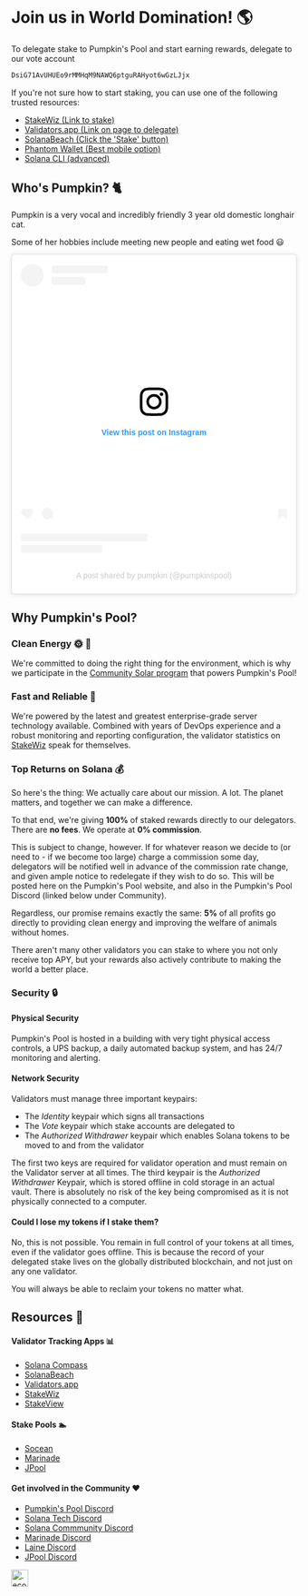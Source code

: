 

# Join us in World Domination! 🌎
To delegate stake to Pumpkin's Pool and start earning rewards, delegate to our vote account 
```bash
DsiG71AvUHUEo9rMMHqM9NAWQ6ptguRAHyot6wGzLJjx
```

If you're not sure how to start staking, you can use one of the following trusted resources:
- [StakeWiz (Link to stake)](https://stakewiz.com/validator/DsiG71AvUHUEo9rMMHqM9NAWQ6ptguRAHyot6wGzLJjx)
- [Validators.app (Link on page to delegate)](https://www.validators.app/validators/PUmpKiNnSVAZ3w4KaFX6jKSjXUNHFShGkXbERo54xjb?locale=en&network=mainnet&order=&refresh=)
- [SolanaBeach (Click the 'Stake' button)](https://solanabeach.io/validator/DsiG71AvUHUEo9rMMHqM9NAWQ6ptguRAHyot6wGzLJjx)
- [Phantom Wallet (Best mobile option)](https://phantom.app/blog/solana-staking-in-just-3-clicks)
- [Solana CLI (advanced)](https://docs.solana.com/cli/delegate-stake)

## Who's Pumpkin? 🐈
Pumpkin is a very vocal and incredibly friendly 3 year old domestic longhair cat.

Some of her hobbies include meeting new people and eating wet food 😃

<blockquote class="instagram-media" data-instgrm-captioned data-instgrm-permalink="https://www.instagram.com/reel/ChRId23D4Aq/?utm_source=ig_embed&amp;utm_campaign=loading" data-instgrm-version="14" style=" background:#FFF; border:0; border-radius:3px; box-shadow:0 0 1px 0 rgba(0,0,0,0.5),0 1px 10px 0 rgba(0,0,0,0.15); margin: 1px; max-width:540px; min-width:326px; padding:0; width:99.375%; width:-webkit-calc(100% - 2px); width:calc(100% - 2px);"><div style="padding:16px;"> <a href="https://www.instagram.com/reel/ChRId23D4Aq/?utm_source=ig_embed&amp;utm_campaign=loading" style=" background:#FFFFFF; line-height:0; padding:0 0; text-align:center; text-decoration:none; width:100%;" target="_blank"> <div style=" display: flex; flex-direction: row; align-items: center;"> <div style="background-color: #F4F4F4; border-radius: 50%; flex-grow: 0; height: 40px; margin-right: 14px; width: 40px;"></div> <div style="display: flex; flex-direction: column; flex-grow: 1; justify-content: center;"> <div style=" background-color: #F4F4F4; border-radius: 4px; flex-grow: 0; height: 14px; margin-bottom: 6px; width: 100px;"></div> <div style=" background-color: #F4F4F4; border-radius: 4px; flex-grow: 0; height: 14px; width: 60px;"></div></div></div><div style="padding: 19% 0;"></div> <div style="display:block; height:50px; margin:0 auto 12px; width:50px;"><svg width="50px" height="50px" viewBox="0 0 60 60" version="1.1" xmlns="https://www.w3.org/2000/svg" xmlns:xlink="https://www.w3.org/1999/xlink"><g stroke="none" stroke-width="1" fill="none" fill-rule="evenodd"><g transform="translate(-511.000000, -20.000000)" fill="#000000"><g><path d="M556.869,30.41 C554.814,30.41 553.148,32.076 553.148,34.131 C553.148,36.186 554.814,37.852 556.869,37.852 C558.924,37.852 560.59,36.186 560.59,34.131 C560.59,32.076 558.924,30.41 556.869,30.41 M541,60.657 C535.114,60.657 530.342,55.887 530.342,50 C530.342,44.114 535.114,39.342 541,39.342 C546.887,39.342 551.658,44.114 551.658,50 C551.658,55.887 546.887,60.657 541,60.657 M541,33.886 C532.1,33.886 524.886,41.1 524.886,50 C524.886,58.899 532.1,66.113 541,66.113 C549.9,66.113 557.115,58.899 557.115,50 C557.115,41.1 549.9,33.886 541,33.886 M565.378,62.101 C565.244,65.022 564.756,66.606 564.346,67.663 C563.803,69.06 563.154,70.057 562.106,71.106 C561.058,72.155 560.06,72.803 558.662,73.347 C557.607,73.757 556.021,74.244 553.102,74.378 C549.944,74.521 548.997,74.552 541,74.552 C533.003,74.552 532.056,74.521 528.898,74.378 C525.979,74.244 524.393,73.757 523.338,73.347 C521.94,72.803 520.942,72.155 519.894,71.106 C518.846,70.057 518.197,69.06 517.654,67.663 C517.244,66.606 516.755,65.022 516.623,62.101 C516.479,58.943 516.448,57.996 516.448,50 C516.448,42.003 516.479,41.056 516.623,37.899 C516.755,34.978 517.244,33.391 517.654,32.338 C518.197,30.938 518.846,29.942 519.894,28.894 C520.942,27.846 521.94,27.196 523.338,26.654 C524.393,26.244 525.979,25.756 528.898,25.623 C532.057,25.479 533.004,25.448 541,25.448 C548.997,25.448 549.943,25.479 553.102,25.623 C556.021,25.756 557.607,26.244 558.662,26.654 C560.06,27.196 561.058,27.846 562.106,28.894 C563.154,29.942 563.803,30.938 564.346,32.338 C564.756,33.391 565.244,34.978 565.378,37.899 C565.522,41.056 565.552,42.003 565.552,50 C565.552,57.996 565.522,58.943 565.378,62.101 M570.82,37.631 C570.674,34.438 570.167,32.258 569.425,30.349 C568.659,28.377 567.633,26.702 565.965,25.035 C564.297,23.368 562.623,22.342 560.652,21.575 C558.743,20.834 556.562,20.326 553.369,20.18 C550.169,20.033 549.148,20 541,20 C532.853,20 531.831,20.033 528.631,20.18 C525.438,20.326 523.257,20.834 521.349,21.575 C519.376,22.342 517.703,23.368 516.035,25.035 C514.368,26.702 513.342,28.377 512.574,30.349 C511.834,32.258 511.326,34.438 511.181,37.631 C511.035,40.831 511,41.851 511,50 C511,58.147 511.035,59.17 511.181,62.369 C511.326,65.562 511.834,67.743 512.574,69.651 C513.342,71.625 514.368,73.296 516.035,74.965 C517.703,76.634 519.376,77.658 521.349,78.425 C523.257,79.167 525.438,79.673 528.631,79.82 C531.831,79.965 532.853,80.001 541,80.001 C549.148,80.001 550.169,79.965 553.369,79.82 C556.562,79.673 558.743,79.167 560.652,78.425 C562.623,77.658 564.297,76.634 565.965,74.965 C567.633,73.296 568.659,71.625 569.425,69.651 C570.167,67.743 570.674,65.562 570.82,62.369 C570.966,59.17 571,58.147 571,50 C571,41.851 570.966,40.831 570.82,37.631"></path></g></g></g></svg></div><div style="padding-top: 8px;"> <div style=" color:#3897f0; font-family:Arial,sans-serif; font-size:14px; font-style:normal; font-weight:550; line-height:18px;">View this post on Instagram</div></div><div style="padding: 12.5% 0;"></div> <div style="display: flex; flex-direction: row; margin-bottom: 14px; align-items: center;"><div> <div style="background-color: #F4F4F4; border-radius: 50%; height: 12.5px; width: 12.5px; transform: translateX(0px) translateY(7px);"></div> <div style="background-color: #F4F4F4; height: 12.5px; transform: rotate(-45deg) translateX(3px) translateY(1px); width: 12.5px; flex-grow: 0; margin-right: 14px; margin-left: 2px;"></div> <div style="background-color: #F4F4F4; border-radius: 50%; height: 12.5px; width: 12.5px; transform: translateX(9px) translateY(-18px);"></div></div><div style="margin-left: 8px;"> <div style=" background-color: #F4F4F4; border-radius: 50%; flex-grow: 0; height: 20px; width: 20px;"></div> <div style=" width: 0; height: 0; border-top: 2px solid transparent; border-left: 6px solid #f4f4f4; border-bottom: 2px solid transparent; transform: translateX(16px) translateY(-4px) rotate(30deg)"></div></div><div style="margin-left: auto;"> <div style=" width: 0px; border-top: 8px solid #F4F4F4; border-right: 8px solid transparent; transform: translateY(16px);"></div> <div style=" background-color: #F4F4F4; flex-grow: 0; height: 12px; width: 16px; transform: translateY(-4px);"></div> <div style=" width: 0; height: 0; border-top: 8px solid #F4F4F4; border-left: 8px solid transparent; transform: translateY(-4px) translateX(8px);"></div></div></div> <div style="display: flex; flex-direction: column; flex-grow: 1; justify-content: center; margin-bottom: 24px;"> <div style=" background-color: #F4F4F4; border-radius: 4px; flex-grow: 0; height: 14px; margin-bottom: 6px; width: 224px;"></div> <div style=" background-color: #F4F4F4; border-radius: 4px; flex-grow: 0; height: 14px; width: 144px;"></div></div></a><p style=" color:#c9c8cd; font-family:Arial,sans-serif; font-size:14px; line-height:17px; margin-bottom:0; margin-top:8px; overflow:hidden; padding:8px 0 7px; text-align:center; text-overflow:ellipsis; white-space:nowrap;"><a href="https://www.instagram.com/reel/ChRId23D4Aq/?utm_source=ig_embed&amp;utm_campaign=loading" style=" color:#c9c8cd; font-family:Arial,sans-serif; font-size:14px; font-style:normal; font-weight:normal; line-height:17px; text-decoration:none;" target="_blank">A post shared by pumpkin (@pumpkinspool)</a></p></div></blockquote> <script async src="//www.instagram.com/embed.js"></script>

## Why Pumpkin's Pool?
### Clean Energy 🌞 🌲
We're committed to doing the right thing for the environment, which is why we participate in the [Community Solar program](https://pubdisplay.alsoenergy.com/kiosk/18014398509527082?dashkey=2a5669734965576e4a43513d3d&tag=4246267) that powers Pumpkin's Pool!

### Fast and Reliable 🧨
We're powered by the latest and greatest enterprise-grade server technology available. Combined with years of DevOps experience and a robust monitoring and reporting configuration, the validator statistics on [StakeWiz](https://stakewiz.com/validator/DsiG71AvUHUEo9rMMHqM9NAWQ6ptguRAHyot6wGzLJjx) speak for themselves.

### Top Returns on Solana 💰
So here's the thing: We actually care about our mission. A lot. The planet matters, and together we can make a difference.

To that end, we're giving **100%** of staked rewards directly to our delegators. There are **no fees**. We operate at **0% commission**.

This is subject to change, however. If for whatever reason we decide to (or need to - if we become too large) charge a commission some day, delegators will be notified well in advance of the commission rate change, and given ample notice to redelegate if they wish to do so. This will be posted here on the Pumpkin's Pool website, and also in the Pumpkin's Pool Discord (linked below under Community).

Regardless, our promise remains exactly the same: **5%** of all profits go directly to providing clean energy and improving the welfare of animals without homes.

There aren't many other validators you can stake to where you not only receive top APY, but your rewards also actively contribute to making the world a better place.

### Security 🔒
#### Physical Security
Pumpkin's Pool is hosted in a building with very tight physical access controls, a UPS backup, a daily automated backup system, and has 24/7 monitoring and alerting.

#### Network Security
Validators must manage three important keypairs:
- The *Identity* keypair which signs all transactions
- The *Vote* keypair which stake accounts are delegated to
- The *Authorized Withdrawer* keypair which enables Solana tokens to be moved to and from the validator

The first two keys are required for validator operation and must remain on the Validator server at all times. The third keypair is the *Authorized Withdrawer* Keypair, which is stored offline in cold storage in an actual vault. There is absolutely no risk of the key being compromised as it is not physically connected to a computer.

#### Could I lose my tokens if I stake them?
No, this is not possible. You remain in full control of your tokens at all times, even if the validator goes offline. This is because the record of your delegated stake lives on the globally distributed blockchain, and not just on any one validator.

You will always be able to reclaim your tokens no matter what.

## Resources 🔗
#### Validator Tracking Apps 📊
- [Solana Compass](https://solanacompass.com/validators/DsiG71AvUHUEo9rMMHqM9NAWQ6ptguRAHyot6wGzLJjx)
- [SolanaBeach](https://solanabeach.io/validator/DsiG71AvUHUEo9rMMHqM9NAWQ6ptguRAHyot6wGzLJjx)
- [Validators.app](https://www.validators.app/validators/PUmpKiNnSVAZ3w4KaFX6jKSjXUNHFShGkXbERo54xjb?locale=en&network=mainnet&order=&refresh=)
- [StakeWiz](https://stakewiz.com/validator/DsiG71AvUHUEo9rMMHqM9NAWQ6ptguRAHyot6wGzLJjx)
- [StakeView](https://stakeview.app/)

#### Stake Pools 🏊
- [Socean](https://www.socean.fi/)
- [Marinade](https://marinade.finance/)
- [JPool](https://jpool.one)

#### Get involved in the Community ❤️
- [Pumpkin's Pool Discord](https://discord.gg/Eqjd36SDGc)
- [Solana Tech Discord](https://discord.gg/solana)
- [Solana Commmunity Discord](https://discord.gg/ZynJv59zDu)
- [Marinade Discord](https://discord.com/invite/6EtUf4Euu6)
- [Laine Discord](https://discord.gg/uT79hSNBMX)
- [JPool Discord](https://discord.gg/VzX22eyj8J)

<a href="https://profiles.eco/pumpkinspool?ref=tm" rel="noopener">
	<img height="30px" class="eco-trustmark" alt=".eco profile for pumpkinspool.eco" src="https://trust.profiles.eco/pumpkinspool/eco-button.svg?color=%239F1744" style="max-width:4rem">
</a>
